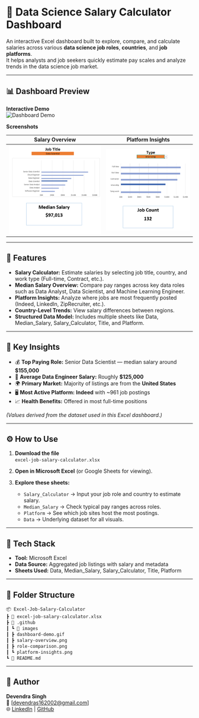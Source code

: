 # 💼 Data Science Salary Calculator Dashboard

An interactive Excel dashboard built to explore, compare, and calculate salaries across various **data science job roles**, **countries**, and **job platforms**.  
It helps analysts and job seekers quickly estimate pay scales and analyze trends in the data science job market.

---

## 📊 Dashboard Preview

**Interactive Demo**  
![Dashboard Demo](.github/images/project-recordin.gif)

**Screenshots**

| Salary Overview | Platform Insights |
|-----------------|------------------|
| ![Salary Overview](.github/images/1.png) | ![Platform Insights](.github/images/3.png) |

---

## 🧩 Features

- **Salary Calculator:** Estimate salaries by selecting job title, country, and work type (Full-time, Contract, etc.).
- **Median Salary Overview:** Compare pay ranges across key data roles such as Data Analyst, Data Scientist, and Machine Learning Engineer.
- **Platform Insights:** Analyze where jobs are most frequently posted (Indeed, LinkedIn, ZipRecruiter, etc.).
- **Country-Level Trends:** View salary differences between regions.
- **Structured Data Model:** Includes multiple sheets like Data, Median_Salary, Salary_Calculator, Title, and Platform.

---

## 🧠 Key Insights

- 💰 **Top Paying Role:** Senior Data Scientist — median salary around **$155,000**  
- 🧮 **Average Data Engineer Salary:** Roughly **$125,000**  
- 🌍 **Primary Market:** Majority of listings are from the **United States**  
- 🖥️ **Most Active Platform:** **Indeed** with ~961 job postings  
- 📈 **Health Benefits:** Offered in most full-time positions  

*(Values derived from the dataset used in this Excel dashboard.)*

---

## ⚙️ How to Use

1. **Download the file**  
   `excel-job-salary-calculator.xlsx`

2. **Open in Microsoft Excel** (or Google Sheets for viewing).

3. **Explore these sheets:**
   - `Salary_Calculator` → Input your job role and country to estimate salary.  
   - `Median_Salary` → Check typical pay ranges across roles.  
   - `Platform` → See which job sites host the most postings.  
   - `Data` → Underlying dataset for all visuals.

---

## 🧰 Tech Stack

- **Tool:** Microsoft Excel  
- **Data Source:** Aggregated job listings with salary and metadata  
- **Sheets Used:** Data, Median_Salary, Salary_Calculator, Title, Platform  

---

## 📁 Folder Structure

```
📦 Excel-Job-Salary-Calculator
┣ 📜 excel-job-salary-calculator.xlsx
┣ 📂 .github
┃ ┗ 📂 images
┃ ┣ dashboard-demo.gif
┃ ┣ salary-overview.png
┃ ┣ role-comparison.png
┃ ┗ platform-insights.png
┗ 📜 README.md
```
---

## 👤 Author

**Devendra Singh**  
📧 [devendras162002@gmail.com]  
🌐 [LinkedIn](https://www.linkedin.com/in/devendra-singh-adhikari) | [GitHub](https://github.com/devendra-coder)
